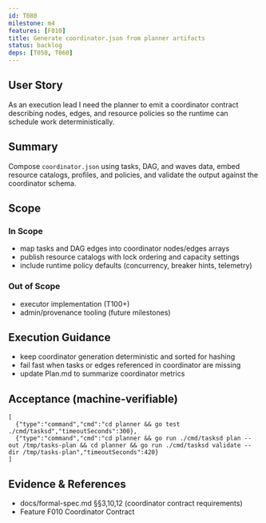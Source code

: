 ```yaml
---
id: T080
milestone: m4
features: [F010]
title: Generate coordinator.json from planner artifacts
status: backlog
deps: [T050, T060]
---
```


## User Story
As an execution lead I need the planner to emit a coordinator contract describing nodes, edges, and resource policies so the runtime can schedule work deterministically.

## Summary
Compose `coordinator.json` using tasks, DAG, and waves data, embed resource catalogs, profiles, and policies, and validate the output against the coordinator schema.

## Scope
### In Scope
- map tasks and DAG edges into coordinator nodes/edges arrays
- publish resource catalogs with lock ordering and capacity settings
- include runtime policy defaults (concurrency, breaker hints, telemetry)
### Out of Scope
- executor implementation (T100+)
- admin/provenance tooling (future milestones)

## Execution Guidance
- keep coordinator generation deterministic and sorted for hashing
- fail fast when tasks or edges referenced in coordinator are missing
- update Plan.md to summarize coordinator metrics

## Acceptance (machine-verifiable)
```acceptance
[
  {"type":"command","cmd":"cd planner && go test ./cmd/tasksd","timeoutSeconds":300},
  {"type":"command","cmd":"cd planner && go run ./cmd/tasksd plan --out /tmp/tasks-plan && cd planner && go run ./cmd/tasksd validate --dir /tmp/tasks-plan","timeoutSeconds":420}
]
```

## Evidence & References
- docs/formal-spec.md §§3,10,12 (coordinator contract requirements)
- Feature F010 Coordinator Contract
